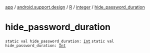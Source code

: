 [app](../../../index.md) / [android.support.design](../../index.md) / [R](../index.md) / [integer](index.md) / [hide_password_duration](.)

# hide_password_duration

`static val hide_password_duration: `[`Int`](https://kotlinlang.org/api/latest/jvm/stdlib/kotlin/-int/index.html)
`static val hide_password_duration: `[`Int`](https://kotlinlang.org/api/latest/jvm/stdlib/kotlin/-int/index.html)